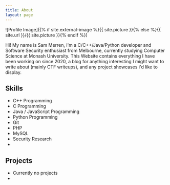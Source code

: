 ```yaml
---
title: About
layout: page
---
```

![Profile Image]({% if site.external-image %}{{ site.picture }}{% else %}{{ site.url }}/{{ site.picture }}{% endif %})

<p>Hi! My name is Sam Merren, i'm a C/C++/Java/Python developer and Software
  Security enthusiast from Melbourne, currently studying Computer Science at Monash University. 
  This Website contains everything I have been working on since 2020, a blog for anything 
  interesting I might want to write about (mainly CTF writeups), and any project showcases i'd
  like to display.</p>

<h2>Skills</h2>

<ul class="skill-list">
	<li>C++ Programming</li>
	<li>C Programming</li>
	<li>Java / JavaScript Programming</li>
	<li>Python Programming</li>
	<li>Git</li>
	<li>PHP</li>
	<li>MySQL</li>
	<li>Security Research<li>
</ul>

<h2>Projects</h2>

<ul>
	<!--- <li><a href="https://github.com/">Lorem Lorem</a></li> -->
	<li>Currently no projects<li>
</ul>
